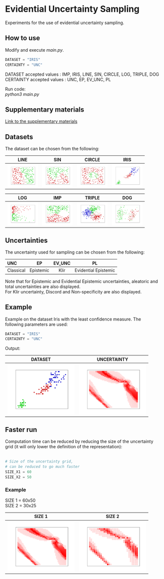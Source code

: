 # Evidential Uncertainty Sampling

Experiments for the use of evidential uncertainty sampling.  

## How to use

Modify and execute *main.py*.  

```python
DATASET = "IRIS" 
CERTAINTY = "UNC"
```

DATASET accepted values : IMP, IRIS, LINE, SIN, CIRCLE, LOG, TRIPLE, DOG  
CERTAINTY accepted values : UNC, EP, EV_UNC, PL

Run code:  
*python3 main.py*

## Supplementary materials

[Link to the supplementary materials](supplementary_materials.pdf)

## Datasets

The dataset can be chosen from the following:  

LINE | SIN | CIRCLE | IRIS  
:--:|:--:|:--:|:--:
<img src="extra/line.png" width="100"> |  <img src="extra/sin.png" width="100"> | <img src="extra/circle.png" width="100"> | <img src="extra/iris.png" width="100">

LOG | IMP | TRIPLE | DOG  
:--:|:--:|:--:|:--:
<img src="extra/log.png" width="100"> |  <img src="extra/imp.png" width="100"> | <img src="extra/triple.png" width="100"> | <img src="extra/dog.png" width="100">

## Uncertainties

The uncertainty used for sampling can be chosen from the following:  

UNC | EP | EV_UNC | PL
:--|:--:|:--:|:--:
Classical | Epistemic | Klir | Evidential Epistemic

Note that for Epistemic and Evidential Epistemic uncertainties, aleatoric and total uncertainties are also displayed.  
For Klir uncertainty, Discord and Non-specificity are also displayed.

## Example

Example on the dataset Iris with the least confidence measure. The following parameters are used:  

```python
DATASET = "IRIS" 
CERTAINTY = "UNC"
```

Output:  

DATASET | UNCERTAINTY  
:--:|:--:
<img src="extra/iris.png" width="220"> |  <img src="extra/unc.png" width="220">  

## Faster run

Computation time can be reduced by reducing the size of the uncertainty grid (it will only lower the definition of the representation):

```python

# Size of the uncertainty grid,
# can be reduced to go much faster
SIZE_X1 = 60
SIZE_X2 = 50

```

### Example

SIZE 1 = 60x50  
SIZE 2 = 30x25  

SIZE 1 | SIZE 2  
:--:|:--:
<img src="extra/unc.png" width="220"> |  <img src="extra/unc_reduced.png" width="220">
